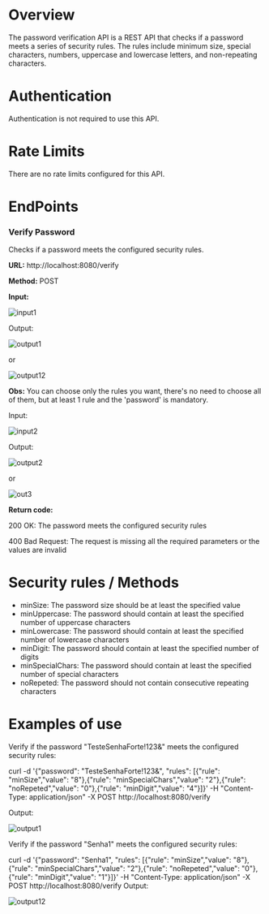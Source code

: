 <h1>Overview</h1>
The password verification API is a REST API that checks if a password meets a series of security rules. The rules include minimum size, special characters, numbers, uppercase and lowercase letters, and non-repeating characters.

<h1>Authentication</h1>
Authentication is not required to use this API.

<h1>Rate Limits</h1>
There are no rate limits configured for this API.

<h1>EndPoints</h1>
<h3>Verify Password</h3>
<p>Checks if a password meets the configured security rules.</p>

<p><b>URL:</b> http://localhost:8080/verify</p>
<p><b>Method:</b> POST </p>
<p><b>Input:</b></p>

![input1](https://user-images.githubusercontent.com/106750716/214899333-0fb8228a-a30c-4290-8e9e-222827f9e8a1.png)

Output:

![output1](https://user-images.githubusercontent.com/106750716/214899366-c1399c88-bfa0-4393-94d2-5660e3880361.png)

or

![output12](https://user-images.githubusercontent.com/106750716/214899409-bb4d53c4-5c5f-4b4a-b6d4-86e26d7443d8.png)

<b>Obs:</b> You can choose only the rules you want, there's no need to choose all of them, but at least 1 rule and the 'password' is mandatory.

Input:

![input2](https://user-images.githubusercontent.com/106750716/214899448-51184720-6c20-41d5-90a5-71690280ee5c.png)

Output:

![output2](https://user-images.githubusercontent.com/106750716/214899495-a5ad8cdc-c9a9-4947-b430-e02e45c990dc.png)

or

![out3](https://user-images.githubusercontent.com/106750716/214899525-ab7dc560-2b88-40b8-b820-0975bee7238f.png)

<p><b>Return code:</b></p>
<p>200 OK: The password meets the configured security rules</p>
<p>400 Bad Request: The request is missing all the required parameters or the values are invalid</p>


<h1>Security rules / Methods</h1>
<ul>
    <li>minSize: The password size should be at least the specified value</li>
    <li>minUppercase: The password should contain at least the specified number of uppercase characters</li>
    <li>minLowercase: The password should contain at least the specified number of lowercase characters</li>
    <li>minDigit: The password should contain at least the specified number of digits</li>
    <li>minSpecialChars: The password should contain at least the specified number of special characters</li>
    <li>noRepeted: The password should not contain consecutive repeating characters</li>
</ul>

<h1>Examples of use</h1>
<p>Verify if the password "TesteSenhaForte!123&" meets the configured security rules:</p>

curl -d '{"password": "TesteSenhaForte!123&", "rules": [{"rule": "minSize","value": "8"},{"rule": "minSpecialChars","value": "2"},{"rule": "noRepeted","value": "0"},{"rule": "minDigit","value": "4"}]}' -H "Content-Type: application/json" -X POST http://localhost:8080/verify

<p>Output:</p>

![output1](https://user-images.githubusercontent.com/106750716/214899366-c1399c88-bfa0-4393-94d2-5660e3880361.png)

<p>Verify if the password "Senha1" meets the configured security rules:</p>

curl -d '{"password": "Senha1", "rules": [{"rule": "minSize","value": "8"},{"rule": "minSpecialChars","value": "2"},{"rule": "noRepeted","value": "0"},{"rule": "minDigit","value": "1"}]}' -H "Content-Type: application/json" -X POST http://localhost:8080/verify
Output:

![output12](https://user-images.githubusercontent.com/106750716/214899409-bb4d53c4-5c5f-4b4a-b6d4-86e26d7443d8.png)

